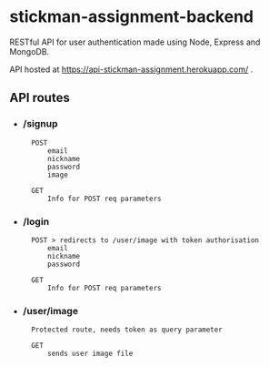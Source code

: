 # stickman-assignment-backend

RESTful API for user authentication made using Node, Express and MongoDB.

API hosted at https://api-stickman-assignment.herokuapp.com/ .

## API routes

- ### /signup

        POST
            email
            nickname
            password
            image

        GET
            Info for POST req parameters

- ### /login

        POST > redirects to /user/image with token authorisation
            email
            nickname
            password

        GET
            Info for POST req parameters

- ### /user/image
        Protected route, needs token as query parameter

        GET
            sends user image file
